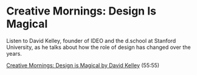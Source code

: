 # Creative Mornings: Design Is Magical

Listen to David Kelley, founder of IDEO and the d.school at Stanford University, as he talks about how the role of design has changed over the years.

[Creative Mornings: Design is Magical by David Kelley](https://creativemornings.com/podcast/episodes/david-kelley) \(55:55\)


